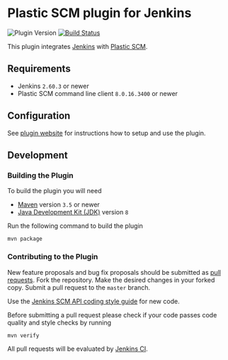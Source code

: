 # Plastic SCM plugin for Jenkins

![Plugin Version](https://img.shields.io/jenkins/plugin/v/plasticscm-plugin.svg?label=version) [![Build Status](https://ci.jenkins.io/buildStatus/icon?job=Plugins/plasticscm-plugin/master)](https://ci.jenkins.io/job/Plugins/job/plasticscm-plugin/job/master/)

This plugin integrates [Jenkins](https://jenkins.io/) with [Plastic SCM](https://www.plasticscm.com/).

## Requirements

* Jenkins `2.60.3` or newer
* Plastic SCM command line client `8.0.16.3400` or newer

## Configuration

See [plugin website](https://plugins.jenkins.io/plasticscm-plugin) for instructions how to setup and use the plugin.

## Development

### Building the Plugin

To build the plugin you will need
* [Maven](https://maven.apache.org/) version `3.5` or newer
* [Java Development Kit (JDK)](https://jdk.java.net/) version `8`

Run the following command to build the plugin
```shell
mvn package
```

### Contributing to the Plugin

New feature proposals and bug fix proposals should be submitted as
[pull requests](https://help.github.com/en/articles/creating-a-pull-request).
Fork the repository. Make the desired changes in your forked copy. Submit a pull request to the `master` branch.

Use the [Jenkins SCM API coding style guide](https://github.com/jenkinsci/scm-api-plugin/blob/master/CONTRIBUTING.md#code-style-guidelines) for new code.

Before submitting a pull request please check if your code passes code quality and style checks by running
```shell
mvn verify
```

All pull requests will be evaluated by [Jenkins CI](https://ci.jenkins.io/job/Plugins/job/plasticscm-plugin/).
